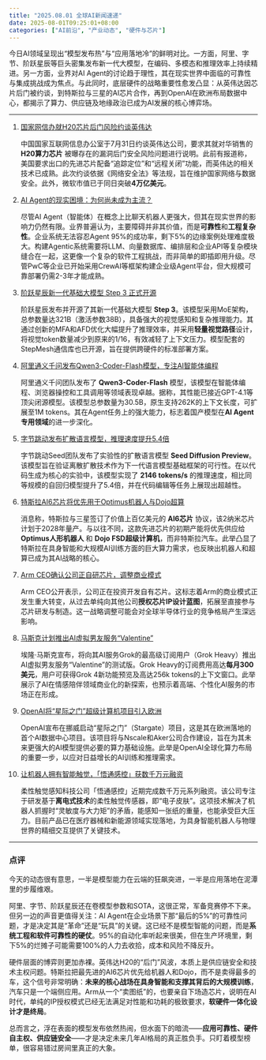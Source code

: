 ```yaml
---
title: "2025.08.01 全球AI新闻速递"
date: 2025-08-01T09:25:01+08:00
categories: ["AI前沿", "产业动态", "硬件与芯片"]
---
```


今日AI领域呈现出“模型发布热”与“应用落地冷”的鲜明对比。一方面，阿里、字节、阶跃星辰等巨头密集发布新一代大模型，在编码、多模态和推理效率上持续精进。另一方面，业界对AI Agent的讨论趋于理性，其在现实世界中面临的可靠性与集成挑战成为焦点。与此同时，底层硬件的战略重要性愈发凸显：从英伟达因芯片后门被约谈，到特斯拉与三星的AI芯片合作，再到OpenAI在欧洲布局数据中心，都揭示了算力、供应链及地缘政治已成为AI发展的核心博弈场。

---

1.  [国家网信办就H20芯片后门风险约谈英伟达](https://36kr.com/p/3403531686579589?f=rss)

    中国国家互联网信息办公室于7月31日约谈英伟达公司，要求其就对华销售的 **H20算力芯片** 被曝存在的漏洞后门安全风险问题进行说明。此前有报道称，美国要求出口的先进芯片配备“追踪定位”和“远程关闭”功能，而英伟达的相关技术已成熟。此次约谈依据《网络安全法》等法规，旨在维护国家网络与数据安全。此外，微软市值已于同日突破**4万亿美元**。

2.  [AI Agent的现实困境：为何尚未成为主流？](https://analyticsindiamag.com/ai-features/ai-agents-work-but-why-arent-they-mainstream-yet/)

    尽管AI Agent（智能体）在概念上比聊天机器人更强大，但其在现实世界的影响力仍然有限。业界普遍认为，主要障碍并非其价值，而是**可靠性**和**工程复杂性**。企业系统无法容忍Agent 95%的成功率，剩下5%的边缘案例处理难度极大。构建Agentic系统需要将LLM、向量数据库、编排层和企业API等复杂模块缝合在一起，这更像一个复杂的软件工程挑战，而非简单的即插即用升级。尽管PwC等企业已开始采用CrewAI等框架构建企业级Agent平台，但大规模可靠部署仍需2-3年才能成熟。

3.  [阶跃星辰新一代基础大模型 Step 3 正式开源](https://www.ithome.com/0/872/197.htm)

    阶跃星辰发布并开源了其新一代基础大模型 **Step 3**。该模型采用MoE架构，总参数量达321B（激活参数38B），具备强大的视觉感知和复杂推理能力。其通过创新的MFA和AFD优化大幅提升了推理效率，并采用**轻量视觉路径**设计，将视觉token数量减少到原来的1/16，有效减轻了上下文压力。模型配套的StepMesh通信库也已开源，旨在提供跨硬件的标准部署方案。

4.  [阿里通义千问发布Qwen3-Coder-Flash模型，专注AI智能体编程](https://www.ithome.com/0/872/220.htm)

    阿里通义千问团队发布了 **Qwen3-Coder-Flash** 模型，该模型在智能体编程、浏览器操控和工具调用等领域表现卓越。据称，其性能已接近GPT-4.1等顶尖闭源模型。该模型总参数量为30.5B，原生支持262K的上下文长度，可扩展至1M tokens。其在Agent任务上的强大能力，标志着国产模型在**AI Agent专用领域**的进一步深化。

5.  [字节跳动发布扩散语言模型，推理速度提升5.4倍](https://www.ithome.com/0/872/180.htm)

    字节跳动Seed团队发布了实验性的扩散语言模型 **Seed Diffusion Preview**。该模型旨在验证离散扩散技术作为下一代语言模型基础框架的可行性。在以代码生成为核心的实验中，该模型实现了 **2146 tokens/s** 的推理速度，相比同等规模的自回归模型提升了5.4倍，并在代码编辑等任务上展现出超越性。

6.  [特斯拉AI6芯片将优先用于Optimus机器人与Dojo超算](https://www.ithome.com/0/872/206.htm)

    消息称，特斯拉与三星签订了价值上百亿美元的 **AI6芯片** 协议，该2纳米芯片计划于2028年量产。与以往不同，这款先进芯片的初期产能将优先供应给 **Optimus人形机器人** 和 **Dojo FSD超级计算机**，而非特斯拉汽车。此举凸显了特斯拉在具身智能和大规模AI训练方面的巨大算力需求，也反映出机器人和超算已成为其AI战略的核心。

7.  [Arm CEO确认公司正自研芯片，调整商业模式](https://36kr.com/p/3402643167660165?f=rss)

    Arm CEO公开表示，公司正在投资开发自有芯片。这标志着Arm的商业模式正发生重大转变，从过去单纯向其他公司**授权芯片IP设计蓝图**，拓展至直接参与芯片研发与制造。这一战略调整可能会对全球半导体行业的竞争格局产生深远影响。

8.  [马斯克计划推出AI虚拟男友服务“Valentine”](https://www.ithome.com/0/872/237.htm)

    埃隆·马斯克宣布，将向其AI服务Grok的最高级订阅用户（Grok Heavy）推出AI虚拟男友服务“Valentine”的测试版。Grok Heavy的订阅费用高达**每月300美元**，用户可获得Grok 4新功能预览及高达256k tokens的上下文窗口。此举展示了AI在情感陪伴领域商业化的新探索，也预示着高端、个性化AI服务的市场正在形成。

9.  [OpenAI将“星际之门”超级计算机项目引入欧洲](https://36kr.com/newsflashes/3403568029437317?f=rss)

    OpenAI宣布在挪威启动“星际之门”（Stargate）项目，这是其在欧洲落地的首个AI数据中心项目。该项目将与Nscale和Aker公司合作建设，旨在为其未来更强大的AI模型提供必要的算力基础设施。此举是OpenAI全球化算力布局的重要一步，以应对日益增长的AI训练和推理需求。

10. [让机器人拥有智能触觉，「悟通感控」获数千万元融资](https://36kr.com/p/3400812930779271?f=rss)

    柔性触觉感知科技公司「悟通感控」近期完成数千万元系列融资。该公司专注于研发基于**离电式技术**的柔性触觉传感器，即“电子皮肤”。这项技术解决了机器人抓握时“灵敏度与大力矩”的矛盾，能感知一张纸的重量，也能承受巨大压力。目前产品已在医疗器械和新能源领域实现落地，为具身智能机器人与物理世界的精细交互提供了关键技术。

---

### 点评

今天的动态很有意思，一半是模型能力在云端的狂飙突进，一半是应用落地在泥潭里的步履维艰。

阿里、字节、阶跃星辰还在卷模型参数和SOTA，这很正常，军备竞赛停不下来。但另一边的声音更值得关注：AI Agent在企业场景下那“最后的5%”的可靠性问题，才是决定其是“革命”还是“玩具”的关键。这已经不是模型智能的问题，而是**系统工程和软件可靠性的硬仗**。95%的自动化率听起来很美，但在生产环境里，剩下5%的烂摊子可能需要100%的人力去收拾，成本和风险不降反升。

硬件层面的博弈则更加赤裸。英伟达H20的“后门”风波，本质上是供应链安全和技术主权问题。特斯拉把最先进的AI6芯片优先给机器人和Dojo，而不是卖得最多的车，这个信号非常明确：**未来的核心战场在具身智能和支撑其背后的大规模训练**，汽车只是一个端侧应用。Arm从一个“卖图纸”的，也要亲自下场造芯片，说明在AI时代，单纯的IP授权模式已经无法满足对性能和功耗的极致要求，**软硬件一体化设计才是终局**。

总而言之，浮在表面的模型发布依然热闹，但水面下的暗流——**应用可靠性、硬件自主权、供应链安全**——才是决定未来几年AI格局的真正胜负手。只盯着模型榜单，很容易错过房间里真正的大象。